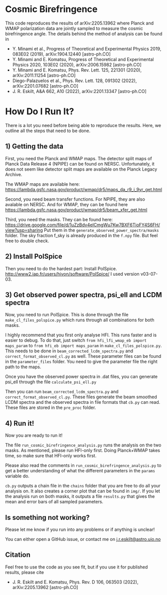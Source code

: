 # Cosmic Birefringence

This code reproduces the results of arXiv:2205.13962 where Planck and WMAP polarization data are jointly sampled
to measure the cosmic birefringence angle. The details behind the method of analysis can be found in 

* Y. Minami et al., Progress of Theoretical and Experimental Physics 2019, 083E02 (2019), arXiv:1904.12440 [astro-ph.CO]
* Y. Minami and E. Komatsu, Progress of Theoretical and Experimental Physics 2020, 103E02 (2020),
arXiv:2006.15982 [astro-ph.CO]
* Y. Minami and E. Komatsu, Phys. Rev. Lett. 125, 221301 (2020), arXiv:2011.11254 [astro-ph.CO]
* Diego-Palazuelos et al., Phys. Rev. Lett. 128, 091302 (2022), arXiv:2201.07682 [astro-ph.CO]
* J. R. Eskilt, A&A 662, A10 (2022), arXiv:2201.13347 [astro-ph.CO]

# How Do I Run It?

There is a lot you need before being able to reproduce the results. Here, we outline all the steps that need to be done.

## 1) Getting the data
First, you need the Planck and WMAP maps. The detector split maps of Planck Data Release 4 (NPIPE) can be found on NERSC.
Unfortunately, it does not seem like detector split maps are available on the Planck Legacy Archive.

The WMAP maps are available here: https://lambda.gsfc.nasa.gov/product/wmap/dr5/maps_da_r9_i_9yr_get.html

Second, you need beam transfer functions. For NPIPE, they are also avalable on NERSC.
And for WMAP, they can be found here https://lambda.gsfc.nasa.gov/product/wmap/dr5/beam_xfer_get.html

Third, you need the masks. They can be found here: https://drive.google.com/file/d/1uZzBdv4eICmgWu7Kw7BXF6TioFY4S6FH/view?usp=sharing
Put them in the `generate_observed_power_spectra/masks` folder. The sky fraction f_sky is already produced in the `f.npy` file. But feel free to double check.

## 2) Install PolSpice

Then you need to do the hardest part: Install PolSpice. http://www2.iap.fr/users/hivon/software/PolSpice/
I used version v03-07-03.

## 3) Get observed power spectra, psi_ell and LCDM spectra

Now, you need to run PolSpice. This is done through the file `make_cl_files_polspice.py` which runs
through all combinations for both masks.

I highly recommend that you first only analyse HFI. This runs faster and is easier to debug.
To do that, just switch `from hfi_lfi_wmap_eb import maps_param` to `from hfi_eb import maps_param` in `make_cl_files_polspice.py`.
This needs to be done in `beam_corrected_lcdm_spectra.py` and `correct_format_observed_cl.py` as well.
These parameter files can be found in the `parameter_files` folder. You need to give the parameter file
the right path to the maps.

Once you have the observed power spectra in .dat files, you can generate psi_ell through the file `calculate_psi_ell.py`

Then you can run `beam_corrected_lcdm_spectra.py` and `correct_format_observed_cl.py`. These files
generate the beam smoothed LCDM spectra and the observed spectra in file formats that `cb.py` can read.
These files are stored in the `pre_proc` folder.

## 4) Run it!

Now you are ready to run it!

The file `run_cosmic_birefringence_analysis.py` runs the analysis on the two masks.
As mentioned, please run HFI-only first. Doing Planck+WMAP takes time,
so make sure that HFI-only works first.

Please also read the comments in `run_cosmic_birefringence_analysis.py` to get a better
understanding of what the different parameters in the `params` variable do.

`cb.py` outputs a chain file in the `chains` folder that you are free to do all your analysis on.
It also creates a corner plot that can be found in `img/`. If you let the analysis run on both masks,
it outputs a file `results.py` that gives the mean and error bars of all sampled parameters.

## Is something not working?
Please let me know if you run into any problems or if anything is unclear!

You can either open a GitHub issue, or contact me on j.r.eskilt@astro.uio.no

## Citation

Feel free to use the code as you see fit, but if you use it for published results, please cite
* J. R. Eskilt and E. Komatsu, Phys. Rev. D 106, 063503 (2022), arXiv:2205.13962 [astro-ph.CO]

